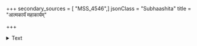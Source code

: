 +++
secondary_sources = [ "MSS_4546",]
jsonClass = "Subhaashita"
title = "आत्मकार्यं महाकार्यम्"

+++

<details><summary>Text</summary>

आत्मकार्यं महाकार्यं परकार्यं न केवलम्।  
आत्मकार्यस्य दोषेण कूपे पतति मानवः॥
</details>
